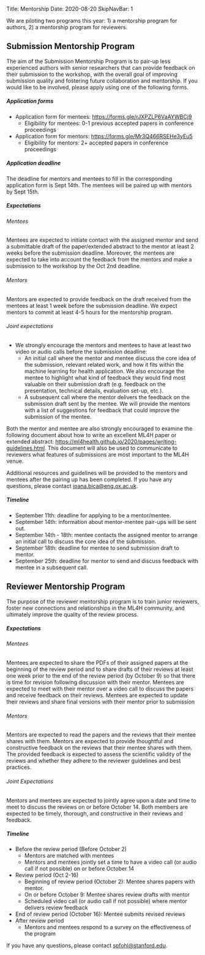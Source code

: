 Title: Mentorship
Date: 2020-08-20
SkipNavBar: 1

<p>We are piloting two programs this year: 1) a mentorship program for authors, 2) a mentorship program for reviewers.</p>

<!-- <p>If you are interested in participating as a mentor or a mentee, please fill <a href="https://docs.google.com/forms/d/e/1FAIpQLSe5zX4B5_VVdbu0V0_66b2i9jtPqnzOvTs1NeXHOCTvQicHUQ/viewform">this interest form</a>, and we will be in touch with additional details.</p> -->


Submission Mentorship Program
-----------------------------

The aim of the Submission Mentorship Program is to pair-up less experienced authors with senior researchers that can provide feedback on their submission to the workshop, with the overall goal of improving submission quality and fostering future collaboration and mentorship. If you would like to be involved, please apply using one of the following forms.

##### Application forms
- Application form for mentees: <https://forms.gle/rJXPZLP6VaAYWBCj9>
    - Eligibility for mentees: 0-1 previous accepted papers in conference proceedings
- Application form for mentors: <https://forms.gle/Mr3Q466RSEHe3yEu5>
    - Eligibility for mentors: 2+ accepted papers in conference proceedings

##### Application deadline
The deadline for mentors and mentees to fill in the corresponding application form is Sept 14th. The mentees will be paired up with mentors by Sept 15th.

##### Expectations
###### Mentees
Mentees are expected to initiate contact with the assigned mentor and send a submittable draft of the paper/extended abstract to the mentor at least 2 weeks before the submission deadline. Moreover, the mentees are expected to take into account the feedback from the mentors and make a submission to the workshop by the Oct 2nd deadline. 

###### Mentors
Mentors are expected to provide feedback on the draft received from the mentees at least 1 week before the submission deadline. We expect mentors to commit at least 4-5 hours for the mentorship program. 

###### Joint expectations
- We strongly encourage the mentors and mentees to have at least two video or audio calls before the submission deadline: 
    - An initial call where the mentor and mentee discuss the core idea of the submission, relevant related work, and how it fits within the machine learning for health application. We also encourage the mentee to highlight what kind of feedback they would find most valuable on their submission draft (e.g. feedback on the presentation, technical details, evaluation set-up, etc.). 
    - A subsequent call where the mentor delivers the feedback on the submission draft sent by the mentee. We will provide the mentors with a list of suggestions for feedback that could improve the submission of the mentee.

Both the mentor and mentee are also strongly encouraged to examine the following document about how to write an excellent ML4H paper or extended abstract: <https://ml4health.github.io/2020/pages/writing-guidelines.html>. This document will also be used to communicate to reviewers what features of submissions are most important to the ML4H venue. 

Additional resources and guidelines will be provided to the mentors and mentees after the pairing up has been completed. If you have any questions, please contact <ioana.bica@eng.ox.ac.uk>. 

##### Timeline
- September 11th: deadline for applying to be a mentor/mentee.
- September 14th: information about mentor-mentee pair-ups will be sent out. 
- September 14th - 18th: mentee contacts the assigned mentor to arrange an initial call to discuss the core idea of the submission. 
- September 18th: deadline for mentee to send submission draft to mentor.
- September 25th: deadline for mentor to send and discuss feedback with mentee in a subsequent call. 

Reviewer Mentorship Program
---------------------------

The purpose of the reviewer mentorship program is to train junior reviewers, foster new connections and relationships in the ML4H community, and ultimately improve the quality of the review process. 

##### Expectations
###### Mentees
Mentees are expected to share the PDFs of their assigned papers at the beginning of the review period and to share drafts of their reviews at least one week prior to the end of the review period (by October 9) so that there is time for revision following discussion with their mentor. Mentees are expected to meet with their mentor over a video call to discuss the papers and receive feedback on their reviews. Mentees are expected to update their reviews and share final versions with their mentor prior to submission
###### Mentors
Mentors are expected to read the papers and the reviews that their mentee shares with them. Mentors are expected to provide thoughtful and constructive feedback on the reviews that their mentee shares with them. The provided feedback is expected to assess the scientific validity of the reviews and whether they adhere to the reviewer guidelines and best practices.
###### Joint Expectations
Mentors and mentees are expected to jointly agree upon a date and time to meet to discuss the reviews on or before October 14. Both members are expected to be timely, thorough, and constructive in their reviews and feedback.

##### Timeline

- Before the review period (Before October 2)
    - Mentors are matched with mentees
    - Mentors and mentees jointly set a time to have a video call (or audio call if not possible) on or before October 14
- Review period (Oct 2-16)
    - Beginning of review period (October 2): Mentee shares papers with mentor.
    - On or before October 9: Mentee shares review drafts with mentor
    - Scheduled video call (or audio call if not possible) where mentor delivers review feedback
- End of review period (October 16): Mentee submits revised reviews
- After review period
    - Mentors and mentees respond to a survey on the effectiveness of the program

If you have any questions, please contact <spfohl@stanford.edu>.
